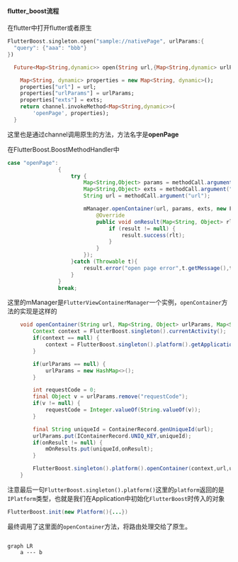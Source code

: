 #### flutter_boost流程

在flutter中打开flutter或者原生

```dart
FlutterBoost.singleton.open("sample://nativePage", urlParams:{
  "query": {"aaa": "bbb"}
})
```

``` dart
  Future<Map<String,dynamic>> open(String url,{Map<String,dynamic> urlParams,Map<String,dynamic> exts}){

    Map<String, dynamic> properties = new Map<String, dynamic>();
    properties["url"] = url;
    properties["urlParams"] = urlParams;
    properties["exts"] = exts;
    return channel.invokeMethod<Map<String,dynamic>>(
        'openPage', properties);
  }
```

这里也是通过channel调用原生的方法，方法名字是**openPage**

在FlutterBoost.BoostMethodHandler中

``` java
case "openPage":
                {
                    try {
                        Map<String,Object> params = methodCall.argument("urlParams");
                        Map<String,Object> exts = methodCall.argument("exts");
                        String url = methodCall.argument("url");

                        mManager.openContainer(url, params, exts, new FlutterViewContainerManager.OnResult() {
                            @Override
                            public void onResult(Map<String, Object> rlt) {
                                if (result != null) {
                                    result.success(rlt);
                                }
                            }
                        });
                    }catch (Throwable t){
                        result.error("open page error",t.getMessage(),t);
                    }
                }
                break;
```

这里的mManager是`FlutterViewContainerManager`一个实例，`openContainer`方法的实现是这样的

``` java
    void openContainer(String url, Map<String, Object> urlParams, Map<String, Object> exts,OnResult onResult) {
        Context context = FlutterBoost.singleton().currentActivity();
        if(context == null) {
            context = FlutterBoost.singleton().platform().getApplication();
        }

        if(urlParams == null) {
            urlParams = new HashMap<>();
        }

        int requestCode = 0;
        final Object v = urlParams.remove("requestCode");
        if(v != null) {
            requestCode = Integer.valueOf(String.valueOf(v));
        }

        final String uniqueId = ContainerRecord.genUniqueId(url);
        urlParams.put(IContainerRecord.UNIQ_KEY,uniqueId);
        if(onResult != null) {
            mOnResults.put(uniqueId,onResult);
        }

        FlutterBoost.singleton().platform().openContainer(context,url,urlParams,requestCode,exts);
    }
```

注意最后一句`FlutterBoost.singleton().platform()`这里的`platform`返回的是 `IPlatform`类型，也就是我们在Application中初始化`FlutterBoost`时传入的对象

``` java
FlutterBoost.init(new Platform(){...})
```

最终调用了这里面的`openContainer`方法，将路由处理交给了原生。



``` mermaid

graph LR
	a --- b
```



